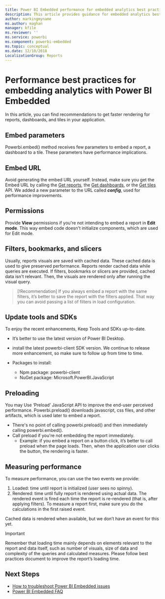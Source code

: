 ```yaml
---
title: Power BI Embedded performance for embedded analytics best practices
description: This article provides guidance for embedded analytics best practices
author: markingmyname
ms.author: maghan
manager: kfile
ms.reviewer: ''
ms.service: powerbi
ms.component: powerbi-embedded
ms.topic: conceptual
ms.date: 12/10/2018
LocalizationGroup: Reports
---
```


# Performance best practices for embedding analytics with Power BI Embedded

In this article, you can find recommendations to get faster rendering for reports, dashboards, and tiles in your application.

## Embed parameters

Powerbi.embed() method receives few parameters to embed a report, a dashboard to a tile. These parameters have performance implications.

## Embed URL

Avoid generating the embed URL yourself. Instead, make sure you get the Embed URL by calling the [Get reports](https://na01.safelinks.protection.outlook.com/?url=https%3A%2F%2Fdocs.microsoft.com%2Fen-us%2Frest%2Fapi%2Fpower-bi%2Freports%2Fgetreportsingroup&data=02%7C01%7CMark.Ghanayem%40microsoft.com%7C07ca68ceb37a48e3f3de08d64968707a%7C72f988bf86f141af91ab2d7cd011db47%7C1%7C0%7C636777110256168308&sdata=22lkqRM2w1MQfrM8dooedaPqqIU8PufTq9TT4VDzRo0%3D&reserved=0), the [Get dashboards](https://na01.safelinks.protection.outlook.com/?url=https%3A%2F%2Fdocs.microsoft.com%2Fen-us%2Frest%2Fapi%2Fpower-bi%2Fdashboards%2Fgetdashboardsingroup&data=02%7C01%7CMark.Ghanayem%40microsoft.com%7C07ca68ceb37a48e3f3de08d64968707a%7C72f988bf86f141af91ab2d7cd011db47%7C1%7C0%7C636777110256168308&sdata=nfWRgbSoXVF42Rg%2Ba9491u19uksXp%2FAyz%2Fa%2Ba7%2FCtdA%3D&reserved=0), or the [Get tiles](https://na01.safelinks.protection.outlook.com/?url=https%3A%2F%2Fdocs.microsoft.com%2Fen-us%2Frest%2Fapi%2Fpower-bi%2Fdashboards%2Fgettilesingroup&data=02%7C01%7CMark.Ghanayem%40microsoft.com%7C07ca68ceb37a48e3f3de08d64968707a%7C72f988bf86f141af91ab2d7cd011db47%7C1%7C0%7C636777110256178318&sdata=LgZ27TynNpqQJDrb3aHWGQXIS%2FzichAO9De5M2uhF1Q%3D&reserved=0) API. We added a new parameter to the URL called **_config_**, used for performance improvements.

## Permissions

Provide **View** permissions if you're not intending to embed a report in **Edit mode**. This way embed code doesn't initialize components, which are used for Edit mode.

## Filters, bookmarks, and slicers

Usually, reports visuals are saved with cached data. These cached data is used to give preserved performance. Reports render cached data while queries are executed. If filters, bookmarks or slicers are provided, cached data isn't relevant. Then, the visuals are rendered only after running the visual query.

> [!Recommendation]
> If you always embed a report with the same filters, it’s better to save the report with the filters applied. That way you can avoid passing a list of filters in load configuration.

## Update tools and SDKs

To enjoy the recent enhancements, Keep Tools and SDKs up-to-date.

* It’s better to use the latest version of Power BI Desktop.

* install the latest powerbi-client SDK version. We continue to release more enhancement, so make sure to follow up from time to time.

* Packages to install:
    * Npm package: powerbi-client
    * NuGet package: Microsoft.PowerBI.JavaScript

## Preloading

You may Use ‘Preload’ JavaScript API to improve the end-user perceived performance.
Powerbi.preload() downloads javascript, css files, and other artifacts, which is used later to embed a report.

* There's no point of calling powerbi.preload() and then immediately calling powerbi.embed().
* Call preload if you're not embedding the report immediately.
    * Example: if you embed a report on a button click, it’s better to call preload when the page loads. Then, when the application user clicks the button, the rendering is faster.

## Measuring performance

To measure performance, you can use the two events we provide:

1. Loaded: time until report is initialized (user sees no spinny).
2. Rendered: time until fully report is rendered using actual data. The rendered event is fired each time the report is re-rendered (that is, after applying filters). To measure a report first, make sure you do the calculations in the first raised event.

Cached data is rendered when available, but we don’t have an event for this yet.

> [!Important]
> Remember that loading time mainly depends on elements relevant to the report and data itself, such as number of visuals, size of data and complexity of the queries and calculated measures. Please follow best practices document to improve the report’s loading time.

## Next Steps

* [How to troubleshoot Power BI Embedded issues](embedded-troubleshoot.md)
* [Power BI Embedded FAQ](embedded-faq.md)
